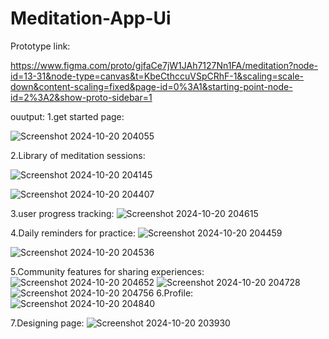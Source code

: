 # Meditation-App-Ui

Prototype link:

https://www.figma.com/proto/gjfaCe7jW1JAh7127Nn1FA/meditation?node-id=13-31&node-type=canvas&t=KbeCthccuVSpCRhF-1&scaling=scale-down&content-scaling=fixed&page-id=0%3A1&starting-point-node-id=2%3A2&show-proto-sidebar=1

ouutput:
1.get started page:

![Screenshot 2024-10-20 204055](https://github.com/user-attachments/assets/9c2da9c0-ca10-42da-b282-1565bae42edf)

2.Library of meditation sessions:

![Screenshot 2024-10-20 204145](https://github.com/user-attachments/assets/e1db1b8a-fc57-488e-9de1-39f330424673)

![Screenshot 2024-10-20 204407](https://github.com/user-attachments/assets/a8a60640-cc0a-48d0-8fe6-1d16909a99e9)

3.user progress tracking:
![Screenshot 2024-10-20 204615](https://github.com/user-attachments/assets/c12e36ad-a6d6-458e-9087-7a108a4f3d9a)

4.Daily reminders for practice:
![Screenshot 2024-10-20 204459](https://github.com/user-attachments/assets/512f59f2-4a52-4c84-a2b3-c54e38ce6c0b)

![Screenshot 2024-10-20 204536](https://github.com/user-attachments/assets/73fa1e18-3fe2-447e-a5ec-0151fe64626f)

5.Community features for sharing experiences:
![Screenshot 2024-10-20 204652](https://github.com/user-attachments/assets/e1bc9c64-cef2-4df6-b684-666ca1c392a8)
![Screenshot 2024-10-20 204728](https://github.com/user-attachments/assets/4ec29782-dc31-454e-9563-5b12db613c4a)
![Screenshot 2024-10-20 204756](https://github.com/user-attachments/assets/dca755b9-738f-41b2-a3d5-eae402e74378)
6.Profile:
![Screenshot 2024-10-20 204840](https://github.com/user-attachments/assets/d6b01a00-577c-4f8d-ab51-1a3642e9dce1)

7.Designing page:
![Screenshot 2024-10-20 203930](https://github.com/user-attachments/assets/908ee40c-83ae-42bc-8938-e534a67ff899)
